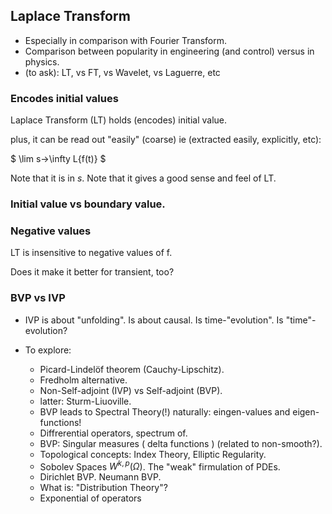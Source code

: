 
## Laplace Transform
* Especially in comparison with Fourier Transform.
* Comparison between popularity in engineering (and control) versus in physics.
* (to ask): LT, vs FT, vs Wavelet, vs Laguerre, etc

### Encodes initial values
Laplace Transform (LT) holds (encodes) initial value.

plus, it can be read out "easily" (coarse) ie (extracted easily, explicitly, etc):

$ \lim s->\infty L{f(t)} $

Note that it is in $s$.
Note that it gives a good sense and feel of LT.

### Initial value vs boundary value.

### Negative values
LT is insensitive to negative values of f.

Does it make it better for transient, too?

### BVP vs IVP
* IVP is about "unfolding". Is about causal. Is time-"evolution". Is "time"-evolution?

* To explore:
    * Picard-Lindelöf theorem (Cauchy-Lipschitz).
    * Fredholm alternative.
    * Non-Self-adjoint (IVP) vs Self-adjoint (BVP).
    * latter: Sturm-Liuoville.
    * BVP leads to Spectral Theory(!) naturally: eingen-values and eigen-functions!
    * Diffrerential operators, spectrum of.
    * BVP: Singular measures ( delta functions ) (related to non-smooth?).
    * Topological concepts: Index Theory, Elliptic Regularity.
    * Sobolev Spaces $W^{k,p}( \Omega )$. The "weak" firmulation of PDEs.
    * Dirichlet BVP. Neumann BVP.
    * What is: "Distribution Theory"?
    * Exponential of operators
